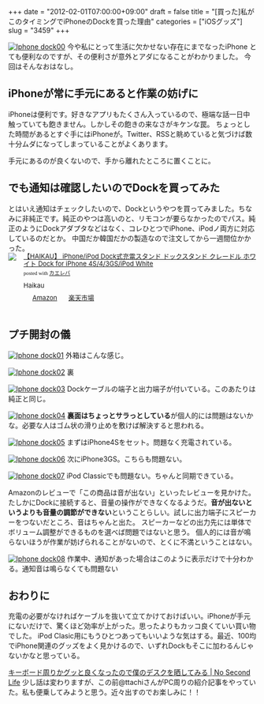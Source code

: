 +++
date = "2012-02-01T07:00:00+09:00"
draft = false
title = "[買った]私がこのタイミングでiPhoneのDockを買った理由"
categories = ["iOSグッズ"]
slug = "3459"
+++

<a href="http://knk-n.com/wp-content/uploads/2012/01/iphone_dock00.png" title="Iphone dock00"><img src="http://knk-n.com/wp-content/uploads/2012/01/iphone_dock00.png" alt="Iphone dock00" title="iphone_dock00.png" /></a>
今や私にとって生活に欠かせない存在にまでなったiPhone
とても便利なのですが、その便利さが意外とアダになることがわかりました。
今回はそんなおはなし。<!--more--><h2>iPhoneが常に手元にあると作業の妨げに</h2>
iPhoneは便利です。好きなアプリもたくさん入っているので、極端な話一日中触っていても飽きません。しかしその飽きの来なさがキケンな罠。
ちょっとした時間があるとすぐ手にはiPhoneが。Twitter、RSSと眺めていると気づけば数十分ムダになってしまっていることがよくあります。

手元にあるのが良くないので、手から離れたところに置くことに。

<h2>でも通知は確認したいのでDockを買ってみた</h2>
とはいえ通知はチェックしたいので、Dockというやつを買ってみました。ちなみに非純正です。純正のやつは高いのと、リモコンが要らなかったのでパス。純正のようにDockアダプタなどはなく、コレひとつでiPhone、iPodノ両方に対応しているのだとか。
中国だか韓国だかの製造なので注文してから一週間位かかった。
<div class="kaerebalink-box" style="text-align:left;padding-bottom:20px;font-size:small;/zoom: 1;overflow: hidden;"><div class="kaerebalink-image" style="float:left;margin:0 15px 10px 0;"><a href="http://www.amazon.co.jp/exec/obidos/ASIN/B005MG76AE/knkn-22/ref=nosim/" rel="nofollow" target="_blank"><img src="http://ecx.images-amazon.com/images/I/41V5hj4HyxL._SL160_.jpg" style="border: none;" /></a></div><div class="kaerebalink-info" style="line-height:120%;/zoom: 1;overflow: hidden;"><div class="kaerebalink-name" style="margin-bottom:10px;line-height:120%"><a href="http://www.amazon.co.jp/exec/obidos/ASIN/B005MG76AE/knkn-22/ref=nosim/" rel="nofollow" target="_blank">【HAIKAU】 iPhone/iPod Dock式充電スタンド ドックスタンド クレードル ホワイト Dock for iPhone 4S/4/3GS/iPod White</a><div class="kaerebalink-powered-date" style="font-size:8pt;margin-top:5px;font-family:verdana;line-height:120%">posted with <a href="http://kaereba.com" target="_blank">カエレバ</a></div></div><div class="kaerebalink-detail" style="margin-bottom:5px;"> Haikau     </div><div class="kaerebalink-link1" style="margin-top:10px;"><div class="shoplinkamazon" style="display:inline;margin-right:5px;background: url('http://img.yomereba.com/kl.gif') 0 0 no-repeat;padding: 2px 0 2px 18px;white-space: nowrap;"><a href="http://www.amazon.co.jp/gp/search?keywords=S%2F4%2F3GS%2FiPod&__mk_ja_JP=%83J%83%5E%83J%83i&tag=knkn-22" rel="nofollow" target="_blank" title="アマゾン" >Amazon</a></div><div class="shoplinkrakuten" style="display:inline;margin-right:5px;background: url('http://img.yomereba.com/kl.gif') 0 -50px no-repeat;padding: 2px 0 2px 18px;white-space: nowrap;"><a href="http://pt.afl.rakuten.co.jp/c/0dde77ec.b168ef29/?url=http%3A%2F%2Fsearch.rakuten.co.jp%2Fsearch%2Fmall%2FS%252F4%252F3GS%252FiPod%2F-%2Ff.1-p.1-s.1-sf.0-st.A-v.2%3Fx%3D0" rel="nofollow" target="_blank" title="楽天市場" >楽天市場</a></div></div></div></div>

<h2>プチ開封の儀</h2>
<a href="http://knk-n.com/wp-content/uploads/2012/01/iphone_dock01.png" title="Iphone dock01"><img src="http://knk-n.com/wp-content/uploads/2012/01/iphone_dock01.png" alt="Iphone dock01" title="iphone_dock01.png" /></a>
外箱はこんな感じ。

<a href="http://knk-n.com/wp-content/uploads/2012/01/iphone_dock02.png" title="Iphone dock02"><img src="http://knk-n.com/wp-content/uploads/2012/01/iphone_dock02.png" alt="Iphone dock02" title="iphone_dock02.png" /></a>
裏

<a href="http://knk-n.com/wp-content/uploads/2012/01/iphone_dock03.png" title="Iphone dock03"><img src="http://knk-n.com/wp-content/uploads/2012/01/iphone_dock03.png" alt="Iphone dock03" title="iphone_dock03.png" /></a>
Dockケーブルの端子と出力端子が付いている。このあたりは純正と同じ。

<a href="http://knk-n.com/wp-content/uploads/2012/01/iphone_dock04.png" title="Iphone dock04"><img src="http://knk-n.com/wp-content/uploads/2012/01/iphone_dock04.png" alt="Iphone dock04" title="iphone_dock04.png" /></a>
<strong>裏面はちょっとサラっとしている</strong>が個人的には問題はないかな。必要な人はゴム状の滑り止めを敷けば解決すると思われる。

<a href="http://knk-n.com/wp-content/uploads/2012/01/iphone_dock05.png" title="Iphone dock05"><img src="http://knk-n.com/wp-content/uploads/2012/01/iphone_dock05.png" alt="Iphone dock05" title="iphone_dock05.png" /></a>
まずはiPhone4Sをセット。問題なく充電されている。

<a href="http://knk-n.com/wp-content/uploads/2012/01/iphone_dock06.png" title="Iphone dock06"><img src="http://knk-n.com/wp-content/uploads/2012/01/iphone_dock06.png" alt="Iphone dock06" title="iphone_dock06.png" /></a>
次にiPhone3GS。こちらも問題ない。

<a href="http://knk-n.com/wp-content/uploads/2012/01/iphone_dock07.png" title="Iphone dock07"><img src="http://knk-n.com/wp-content/uploads/2012/01/iphone_dock07.png" alt="Iphone dock07" title="iphone_dock07.png" /></a>
iPod Classicでも問題ない。ちゃんと同期できている。

Amazonのレビューで「この商品は音が出ない」といったレビューを見かけた。たしかにDockに接続すると、音量の操作ができなくなるようだ。<strong>音が出ないというよりも音量の調節ができない</strong>ということらしい。試しに出力端子にスピーカーをつないだところ、音はちゃんと出た。
スピーカーなどの出力先には単体でボリューム調整ができるものを選べば問題ではないと思う。
個人的には音が鳴らないほうが作業が妨げられることがないので、とくに不満ということはない。

<a href="http://knk-n.com/wp-content/uploads/2012/02/iphone_dock08.png" title="Iphone dock08"><img src="http://knk-n.com/wp-content/uploads/2012/02/iphone_dock08.png" alt="Iphone dock08" title="iphone_dock08.png" /></a>
作業中、通知があった場合はこのように表示だけで十分わかる。通知音は鳴らなくても問題ない

<h2>おわりに</h2>
充電の必要がなければケーブルを抜いて立てかけておけばいい。iPhoneが手元にないだけで、驚くほど効率が上がった。思ったよりもカッコ良くていい買い物でした。
iPod Clasic用にもうひとつあってもいいような気はする。最近、100均でiPhone関連のグッズをよく見かけるので、いずれDockもそこに加わるんじゃないかなと思っている。

<a href="http://www.ttcbn.net/no_second_life/archives/20040" target="_blank">キーボード周りかグッと良くなったので僕のデスクを晒してみる | No Second Life</a><a href="http://b.hatena.ne.jp/entry/http://www.ttcbn.net/no_second_life/archives/20040" target="_blank"><img src="http://b.hatena.ne.jp/entry/image/http://www.ttcbn.net/no_second_life/archives/20040" alt="" /></a>
少し話は変わりますが、この前@ttachiさんがPC周りの紹介記事をやっていた。私も便乗してみようと思う。近々出すのでお楽しみに！！
